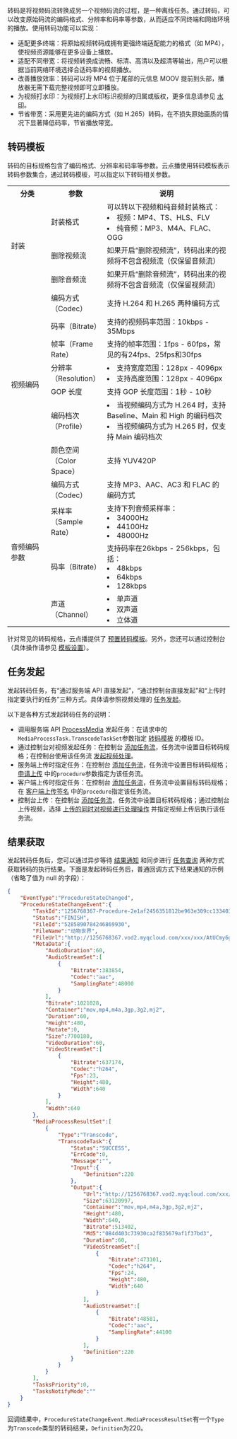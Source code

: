 转码是将视频码流转换成另一个视频码流的过程，是一种离线任务。通过转码，可以改变原始码流的编码格式、分辨率和码率等参数，从而适应不同终端和网络环境的播放。使用转码功能可以实现：
- 适配更多终端：将原始视频转码成拥有更强终端适配能力的格式（如 MP4），使视频资源能够在更多设备上播放。
- 适配不同带宽：将视频转换成流畅、标清、高清以及超清等输出，用户可以根据当前网络环境选择合适码率的视频播放。
- 改善播放效率：转码可以将 MP4 位于尾部的元信息 MOOV 提前到头部，播放器无需下载完整视频即可立即播放。
- 为视频打水印：为视频打上水印标识视频的归属或版权，更多信息请参见 [水印](https://intl.cloud.tencent.com/document/product/266/33939)。
- 节省带宽：采用更先进的编码方式（如 H.265）转码，在不损失原始画质的情况下显著降低码率，节省播放带宽。

## <span id = "zm" ></span>转码模板

转码的目标规格包含了编码格式、分辨率和码率等参数。云点播使用转码模板表示转码参数集合，通过转码模板，可以指定以下转码相关参数。

<table>
    <tr>
        <th style="width:18%">
            分类
        </th>
        <th style="width:22%">
            参数
        </th>
        <th>
            说明
        </th>
    </tr>
    <tr>
        <td rowspan=4>
            封装
        </td>
    </tr>
    <tr>
        <td>
            封装格式
        </td>
        <td>
			可以转以下视频和纯音频封装格式：
            <li>视频：MP4、TS、HLS、FLV</li>
            <li>纯音频：MP3、M4A、FLAC、OGG</li>
        </td>
    </tr>
    <tr>
        <td>
            删除视频流
        </td>
        <td>
            如果开启“删除视频流”，转码出来的视频将不包含视频流（仅保留音频流）
        </td>
    </tr>
    <tr>
        <td>
            删除音频流
        </td>
        <td>
            如果开启“删除音频流”，转码出来的视频将不包含音频流（仅保留视频流）
        </td>
    </tr>
    <tr>
        <td rowspan=7>
            视频编码
        </td>
        <td>
            编码方式（Codec）
        </td>
        <td>
            支持 H.264 和 H.265 两种编码方式
        </td>
    </tr>
    <tr>
        <td>
            码率（Bitrate）
        </td>
        <td>
            支持的视频码率范围：10kbps - 35Mbps
        </td>
    </tr>
    <tr>
        <td>
            帧率（Frame Rate）
        </td>
        <td>
            支持的帧率范围：1fps - 60fps，常见的有24fps、25fps和30fps
        </td>
    </tr>
    <tr>
        <td>
            分辨率（Resolution）
        </td>
        <td>
            <li>支持宽度范围：128px - 4096px</li>
            <li>支持高度范围：128px - 4096px</li>
        </td>
    </tr>
    <tr>
        <td>
            GOP 长度
        </td>
        <td>
            支持 GOP 长度范围：1秒 - 10秒
        </td>
    </tr>
    <tr>
        <td>
            编码档次（Profile）
        </td>
        <td>
            <li>当视频编码方式为 H.264 时，支持 Baseline、Main 和 High 的编码档次</li>
            <li>当视频编码方式为 H.265 时，仅支持 Main 编码档次</li>
        </td>
    </tr>
    <tr>
        <td>
            颜色空间（Color Space）
        </td>
        <td>
            支持 YUV420P
        </td>
    </tr>
    <tr>
        <td rowspan=4>
            音频编码参数
        </td>
        <td>
            编码方式（Codec）
        </td>
        <td>
            支持 MP3、AAC、AC3 和 FLAC 的编码方式
        </td>
    </tr>
    <tr>
        <td>
            采样率（Sample Rate）
        </td>
        <td>
            支持下列音频采样率：
            <li>34000Hz</li>
            <li>44100Hz</li>
            <li>48000Hz</li>
        </td>
    </tr>
    <tr>
        <td>
            码率（Bitrate）
        </td>
        <td>
            支持码率在26kbps - 256kbps，包括：
            <li>48kbps</li>
            <li>64kbps</li>
            <li>128kbps</li>
        </td>
    </tr>
    <tr>
        <td>
            声道（Channel）
        </td>
        <td>
        	<li>单声道</li>
			    <li>双声道</li>
			    <li>立体道</li>
        </td>
    </tr>
</table>

针对常见的转码规格，云点播提供了 [预置转码模板](https://intl.cloud.tencent.com/document/product/266/33932#transcoding)。另外，您还可以通过控制台（具体操作请参见 [模板设置](https://intl.cloud.tencent.com/document/product/266/14059#.E8.A7.86.E9.A2.91.E8.BD.AC.E7.A0.81.E6.A8.A1.E6.9D.BF)）<!--api 或调用 [服务端 API](https://intl.cloud.tencent.com/document/product/266/33773) 创建和管理自定义转码模板-->。

## 任务发起

发起转码任务，有“通过服务端 API 直接发起”，“通过控制台直接发起”和“上传时指定要执行的任务”三种方式。具体请参照视频处理的 [任务发起](https://intl.cloud.tencent.com/document/product/266/33931#OriginatingTask)。

以下是各种方式发起转码任务的说明：

* 调用服务端 API [ProcessMedia](https://intl.cloud.tencent.com/document/product/266/34125) 发起任务：在请求中的`MediaProcessTask.TranscodeTaskSet`参数指定 [转码模板](#zm) 的模板 ID。
* 通过控制台对视频发起任务：在控制台 [添加任务流](https://intl.cloud.tencent.com/document/product/266/14058)，任务流中设置目标转码规格；在控制台使用该任务流 [发起视频处理](https://intl.cloud.tencent.com/document/product/266/33890)。
* 服务端上传时指定任务：在控制台 [添加任务流](https://intl.cloud.tencent.com/document/product/266/14058)，任务流中设置目标转码规格；[申请上传](#APIhttps://intl.cloud.tencent.com/document/api/266/31767#2.-.E8.BE.93.E5.85.A5.E5.8F.82.E6.95.B0) 中的`procedure`参数指定为该任务流。
* 客户端上传时指定任务：在控制台 [添加任务流](https://intl.cloud.tencent.com/document/product/266/14058)，任务流中设置目标转码规格；在 [客户端上传签名](https://intl.cloud.tencent.com/document/product/266/33922#.E7.AD.BE.E5.90.8D.E5.8F.82.E6.95.B0) 中的`procedure`指定该任务流。
* 控制台上传：在控制台 [添加任务流](https://intl.cloud.tencent.com/document/product/266/14058)，任务流中设置目标转码规格；通过控制台上传视频，选择 [上传的同时对视频进行处理操作](https://intl.cloud.tencent.com/document/product/266/33890#.E6.9C.AC.E5.9C.B0.E4.B8.8A.E4.BC.A0.E6.AD.A5.E9.AA.A4) 并指定视频上传后执行该任务流。

## 结果获取

发起转码任务后，您可以通过异步等待 [结果通知](https://intl.cloud.tencent.com/document/product/266/33931#ResultNotification) 和同步进行 [任务查询](https://intl.cloud.tencent.com/document/product/266/33931#TaskQuery) 两种方式获取转码的执行结果。下面是发起转码任务后，普通回调方式下结果通知的示例（省略了值为 null 的字段）：

```json
{
    "EventType":"ProcedureStateChanged",
    "ProcedureStateChangeEvent":{
        "TaskId":"1256768367-Procedure-2e1af2456351812be963e309cc133403t0",
        "Status":"FINISH",
        "FileId":"5285890784246869930",
        "FileName":"动物世界",
        "FileUrl":"http://1256768367.vod2.myqcloud.com/xxx/xxx/AtUCmy6gmIYA.mp4",
        "MetaData":{
            "AudioDuration":60,
            "AudioStreamSet":[
                {
                    "Bitrate":383854,
                    "Codec":"aac",
                    "SamplingRate":48000
                }
            ],
            "Bitrate":1021028,
            "Container":"mov,mp4,m4a,3gp,3g2,mj2",
            "Duration":60,
            "Height":480,
            "Rotate":0,
            "Size":7700180,
            "VideoDuration":60,
            "VideoStreamSet":[
                {
                    "Bitrate":637174,
                    "Codec":"h264",
                    "Fps":23,
                    "Height":480,
                    "Width":640
                }
            ],
            "Width":640
        },
        "MediaProcessResultSet":[
            {
                "Type":"Transcode",
                "TranscodeTask":{
                    "Status":"SUCCESS",
                    "ErrCode":0,
                    "Message":"",
                    "Input":{
                        "Definition":220
                    },
                    "Output":{
                        "Url":"http://1256768367.vod2.myqcloud.com/xxx/xxx/v.f20.m3u8",
                        "Size":63120997,
                        "Container":"mov,mp4,m4a,3gp,3g2,mj2",
                        "Height":480,
                        "Width":640,
                        "Bitrate":513402,
                        "Md5":"084d403c73930ca2f835679af1f37bd3",
                        "Duration":60,
                        "VideoStreamSet":[
                            {
                                "Bitrate":473101,
                                "Codec":"h264",
                                "Fps":24,
                                "Height":480,
                                "Width":640
                            }
                        ],
                        "AudioStreamSet":[
                            {
                                "Bitrate":48581,
                                "Codec":"aac",
                                "SamplingRate":44100
                            }
                        ],
                        "Definition":220
                    }
                }
            }
        ],
        "TasksPriority":0,
        "TasksNotifyMode":""
    }
}
```

回调结果中，`ProcedureStateChangeEvent.MediaProcessResultSet`有一个`Type`为`Transcode`类型的转码结果，`Definition`为220。

